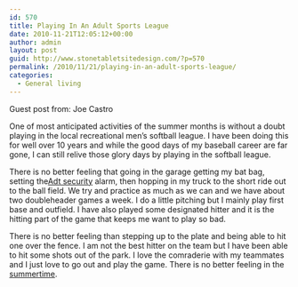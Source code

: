 ```yaml
---
id: 570
title: Playing In An Adult Sports League
date: 2010-11-21T12:05:12+00:00
author: admin
layout: post
guid: http://www.stonetabletsitedesign.com/?p=570
permalink: /2010/11/21/playing-in-an-adult-sports-league/
categories:
  - General living
---
```

Guest post from: Joe Castro

One of most anticipated activities of the summer months is without a doubt playing in the local recreational men&#8217;s softball league. I have been doing this for well over 10 years and while the good days of my baseball career are far gone, I can still relive those glory days by playing in the softball league.

There is no better feeling that going in the garage getting my bat bag, setting the[Adt security](http://www.securitychoice.com/adt-home-security/New-York/) alarm, then hopping in my truck to the short ride out to the ball field. We try and practice as much as we can and we have about two doubleheader games a week. I do a little pitching but I mainly play first base and outfield. I have also played some designated hitter and it is the hitting part of the game that keeps me want to play so bad.

There is no better feeling than stepping up to the plate and being able to hit one over the fence. I am not the best hitter on the team but I have been able to hit some shots out of the park. I love the comraderie with my teammates and I just love to go out and play the game. There is no better feeling in the [summertime](http://www.summertimefilm.com/wordpress/ "summertime site").